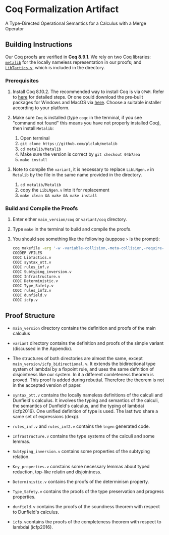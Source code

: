 # Coq Formalization Artifact
A Type-Directed Operational Semantics for a Calculus with a Merge Operator

## Building Instructions

Our Coq proofs are verified in **Coq 8.9.1**. We rely on two Coq libraries:
[`metalib`](https://github.com/plclub/metalib) for the locally nameless
representation in our proofs; and
[`LibTactics.v`](http://gallium.inria.fr/~fpottier/ssphs/LibTactics.html),
which is included in the directory.



### Prerequisites

1. Install Coq 8.10.2.
   The recommended way to install Coq is via `OPAM`. Refer to
   [here](https://coq.inria.fr/opam/www/using.html) for detailed steps. Or one could
   download the pre-built packages for Windows and MacOS via
   [here](https://github.com/coq/coq/releases/tag/V8.9.1). Choose a suitable installer
   according to your platform.

2. Make sure `Coq` is installed (type `coqc` in the terminal, if you see "command
   not found" this means you have not properly installed Coq), then install `Metalib`:
   1. Open terminal
   2. `git clone https://github.com/plclub/metalib`
   3. `cd metalib/Metalib`
   4. Make sure the version is correct by `git checkout 04b7aea`
   5. `make install`

3. Note to compile the `variant`, it is necessary to replace `LibLNgen.v` in `Metalib` by the file in the same name provided in the directory.
   1. `cd metalib/Metalib`
   2. copy the `LibLNgen.v` into it for replacement
   3. `make clean && make && make install`

### Build and Compile the Proofs

1. Enter either `main_version/coq` or `variant/coq` directory.

2. Type `make` in the terminal to build and compile the proofs.

3. You should see something like the following (suppose `>` is the prompt):
   ```sh
   coq_makefile -arg '-w -variable-collision,-meta-collision,-require-in-module' -f _CoqProject -o CoqSrc.mk
   COQDEP VFILES
   COQC LibTactics.v
   COQC syntax_ott.v
   COQC rules_inf.v
   COQC Subtyping_inversion.v
   COQC Infrastructure.v
   COQC Deterministic.v
   COQC Type_Safety.v
   COQC rules_inf2.v
   COQC dunfield.v
   COQC icfp.v
   ```

## Proof Structure

- `main_version` directory contains the definition and proofs of the main calculus
- `variant` directory contains the definition and proofs of the simple variant
(discussed in the Appendix).

- The structures of both directories are almost the same, except
`main_version/icfp_bidirectional.v`.
It extends the bidirectional type system of lambdai by a fixpoint rule, and uses
the same defnition of disjointness like our system.
In it a different comleteness theorem is proved.
This proof is added during rebuttal.
Therefore the theorem is not in the accepted version of paper.

- `syntax_ott.v` contains the locally nameless definitions of the calculi and Dunfield's calculus.
It involves the typing and semantics of the calculi, the semantics of Dunfield's calculus, and the typing of
lambdai (icfp2016). One unified definition of type is used. The last two share a same set of expressions (dexp).
- `rules_inf.v` and `rules_inf2.v` contains the `lngen` generated code.
- `Infrastructure.v` contains the type systems of the calculi and some lemmas.
- `Subtyping_inversion.v` contains some properties of the subtyping relation.
- `Key_properties.v` constains some necessary lemmas about typed reduction, top-like relatin and disjointness.
- `Deterministic.v` contains the proofs of the determinism property.
- `Type_Safety.v` contains the proofs of the type preservation and progress properties.
- `dunfield.v` contains the proofs of the soundness theorem with respect to Dunfield's calculus.
- `icfp.v`contains the proofs of the completeness theorem with respect to lambdai (icfp2016).
